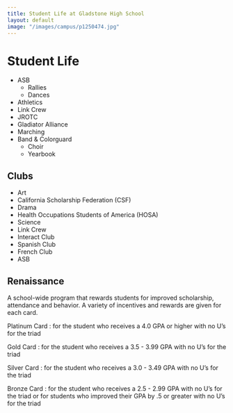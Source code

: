 ```yaml
---
title: Student Life at Gladstone High School
layout: default
image: "/images/campus/p1250474.jpg"
---
```


<div class="text" markdown="1">

# Student Life

* ASB
  * Rallies
  * Dances
* Athletics
* Link Crew
* JROTC
* Gladiator Alliance
* Marching
* Band & Colorguard
  * Choir
  * Yearbook


## Clubs

* Art
* California Scholarship Federation (CSF)
* Drama
* Health Occupations Students of America (HOSA)
* Science
* Link Crew
* Interact Club
* Spanish Club
* French Club
* ASB

## Renaissance

A school-wide program that rewards students for improved scholarship, attendance and behavior. A variety of incentives and rewards are given for each card.

Platinum Card
: for the student who receives a 4.0 GPA or higher with no U’s for the triad

Gold Card
: for the student who receives a 3.5 - 3.99 GPA with no U’s for the triad

Silver Card
: for the student who receives a 3.0 - 3.49 GPA with no U’s for the triad

Bronze Card
: for the student who receives a 2.5 - 2.99 GPA with no U’s for the triad or for students who improved their GPA by .5 or greater with no U’s for the triad

</div>
